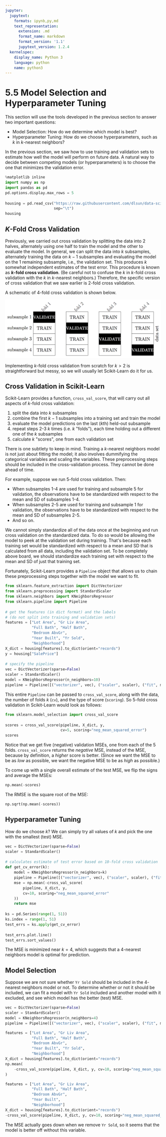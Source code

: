 ```yaml
---
jupyter:
  jupytext:
    formats: ipynb,py,md
    text_representation:
      extension: .md
      format_name: markdown
      format_version: '1.1'
      jupytext_version: 1.2.4
  kernelspec:
    display_name: Python 3
    language: python
    name: python3
---
```


# 5.5 Model Selection and Hyperparameter Tuning

This section will use the tools developed in the previous section to answer two important questions:

- Model Selection: How do we determine which model is best?
- Hyperparameter Tuning: How do we choose hyperparameters, such as $k$ in $k$-nearest neighbors?

In the previous section, we saw how to use training and validation sets to estimate how well the model will perform on future data. A natural way to decide between competing models (or hyperparameters) is to choose the one that minimizes the validation error.

```python
%matplotlib inline
import numpy as np
import pandas as pd
pd.options.display.max_rows = 5

housing = pd.read_csv("https://raw.githubusercontent.com/dlsun/data-science-book/master/data/AmesHousing.txt",
                      sep="\t")
housing
```

## $K$-Fold Cross Validation

Previously, we carried out cross validation by splitting the data into 2 halves, alternately using one half to train the model and the other to evaluate the model. In general, we can split the data into $k$ subsamples, alternately training the data on $k-1$ subsamples and evaluating the model on the $1$ remaining subsample, i.e., the validation set. This produces $k$ somewhat independent estimates of the test error. This procedure is known as **$k$-fold cross validation**. (Be careful not to confuse the $k$ in $k$-fold cross validation with the $k$ in $k$-nearest neighbors.) Therefore, the specific version of cross validation that we saw earlier is $2$-fold cross validation.

A schematic of $4$-fold cross validation is shown below.

![](k-folds.png)

Implementing $k$-fold cross validation from scratch for $k > 2$ is straightforward but messy, so we will usually let Scikit-Learn do it for us.


## Cross Validation in Scikit-Learn

Scikit-Learn provides a function, `cross_val_score`, that will carry out all aspects of $k$-fold cross validation: 

1. split the data into $k$ subsamples
2. combine the first $k-1$ subsamples into a training set and train the model
3. evaluate the model predictions on the last ($k$th) held-out subsample
4. repeat steps 2-3 $k$ times (i.e. $k$ "folds"), each time holding out a different one of the $k$ subsamples
4. calculate $k$ "scores", one from each validation set

There is one subtlety to keep in mind. Training a $k$-nearest neighbors model is not just about fitting the model; it also involves dummifying the categorical variables and scaling the variables. These preprocessing steps should be included in the cross-validation process. They cannot be done ahead of time.

For example, suppose we run $5$-fold cross validation. Then:

- When subsamples 1-4 are used for training and subsample 5 for validation, the observations have to be standardized with respect to the mean and SD of subsamples 1-4.
- When subsamples 2-5 are used for training and subsample 1 for validation, the observations have to be standardized with respect to the mean and SD of subsamples 2-5.
- And so on.

We cannot simply standardize all of the data once at the beginning and run cross validation on the standardized data. To do so would be allowing the model to peek at the validation set during training. That's because each training set would be standardized with respect to a mean and SD that is calculated from all data, including the validation set. To be completely above board, we should standardize each training set with respect to the mean and SD of just that training set.

Fortunately, Scikit-Learn provides a `Pipeline` object that allows us to chain these preprocessing steps together with the model we want to fit.

```python
from sklearn.feature_extraction import DictVectorizer
from sklearn.preprocessing import StandardScaler
from sklearn.neighbors import KNeighborsRegressor
from sklearn.pipeline import Pipeline

# get the features (in dict format) and the labels
# (do not split into training and validation sets)
features = ["Lot Area", "Gr Liv Area",
            "Full Bath", "Half Bath",
            "Bedroom AbvGr", 
            "Year Built", "Yr Sold",
            "Neighborhood"]
X_dict = housing[features].to_dict(orient="records")
y = housing["SalePrice"]

# specify the pipeline
vec = DictVectorizer(sparse=False)
scaler = StandardScaler()
model = KNeighborsRegressor(n_neighbors=10)
pipeline = Pipeline([("vectorizer", vec), ("scaler", scaler), ("fit", model)])
```

This entire `Pipeline` can be passed to `cross_val_score`, along with the data, the number of folds $k$ (`cv`), and the type of score (`scoring`). So $5$-fold cross validation in Scikit-Learn would look as follows:

```python
from sklearn.model_selection import cross_val_score

scores = cross_val_score(pipeline, X_dict, y, 
                         cv=5, scoring="neg_mean_squared_error")
scores
```

Notice that we get five (negative) validation MSEs, one from each of the 5 folds. `cross_val_score` returns the _negative_ MSE, instead of the MSE, because by definition, a _higher_ score is better. (Since we want the MSE to be as _low_ as possible, we want the negative MSE to be as _high_ as possible.)

To come up with a single overall estimate of the test MSE, we flip the signs and average the MSEs:

```python
np.mean(-scores)
```

The RMSE is the square root of the MSE:

```python
np.sqrt(np.mean(-scores))
```

## Hyperparameter Tuning

How do we choose $k$? We can simply try all values of $k$ and pick the one with the smallest (test) MSE.

```python
vec = DictVectorizer(sparse=False)
scaler = StandardScaler()

# calculates estimate of test error based on 10-fold cross validation
def get_cv_error(k):
    model = KNeighborsRegressor(n_neighbors=k)
    pipeline = Pipeline([("vectorizer", vec), ("scaler", scaler), ("fit", model)])
    mse = np.mean(-cross_val_score(
        pipeline, X_dict, y, 
        cv=10, scoring="neg_mean_squared_error"
    ))
    return mse
    
ks = pd.Series(range(1, 51))
ks.index = range(1, 51)
test_errs = ks.apply(get_cv_error)

test_errs.plot.line()
test_errs.sort_values()
```

The MSE is minimized near $k = 4$, which suggests that a $4$-nearest neighbors model is optimal for prediction.


## Model Selection

Suppose we are not sure whether `Yr Sold` should be included in the $4$-nearest neighbors model or not. To determine whether or not it should be included, we can fit a model with `Yr Sold` included and another model with it excluded, and see which model has the better (test) MSE.

```python
vec = DictVectorizer(sparse=False)
scaler = StandardScaler()
model = KNeighborsRegressor(n_neighbors=4)
pipeline = Pipeline([("vectorizer", vec), ("scaler", scaler), ("fit", model)])
```

```python
features = ["Lot Area", "Gr Liv Area",
            "Full Bath", "Half Bath",
            "Bedroom AbvGr", 
            "Year Built", "Yr Sold",
            "Neighborhood"]
X_dict = housing[features].to_dict(orient="records")
np.mean(
    -cross_val_score(pipeline, X_dict, y, cv=10, scoring="neg_mean_squared_error")
)
```

```python
features = ["Lot Area", "Gr Liv Area",
            "Full Bath", "Half Bath",
            "Bedroom AbvGr", 
            "Year Built",
            "Neighborhood"]
X_dict = housing[features].to_dict(orient="records")
-cross_val_score(pipeline, X_dict, y, cv=10, scoring="neg_mean_squared_error").mean()
```

The MSE actually goes down when we remove `Yr Sold`, so it seems that the model is better off without this variable.
